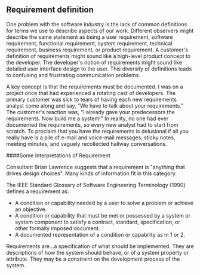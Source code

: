 Requirement definition
---

One problem with the software industry is the lack of common definitions for terms we use to describe aspects of our work. Different observers might describe the same statement as being a user requirement, software requirement, functional requirement, system requirement, technical requirement, business requirement, or product requirement. A customer's definition of requirements might sound like a high-level product concept to the developer. The developer's notion of requirements might sound like detailed user interface design to the user. This diversity of definitions leads to confusing and frustrating communication problems.

A key concept is that the requirements must be documented. I was on a project once that had experienced a rotating cast of developers. The primary customer was sick to tears of having each new requirements analyst come along and say, "We have to talk about your requirements." The customer's reaction was, "I already gave your predecessors the requirements. Now build me a system!" In reality, no one had ever documented the requirements, so every new analyst had to start from scratch. To proclaim that you have the requirements is delusional if all you really have is a pile of e-mail and voice-mail messages, sticky notes, meeting minutes, and vaguely recollected hallway conversations.

####Some Interpretations of Requirement

Consultant Brian Lawrence suggests that a requirement is "anything that drives design choices".
Many kinds of information fit in this category.

The IEEE Standard Glossary of Software Engineering Terminology (1990) defines a requirement as:
  - A condition or capability needed by a user to solve a problem or achieve an objective.
  - A condition or capability that must be met or possessed by a system or system component to satisfy a contract, standard, specification, or other formally imposed document.
  - A documented representation of a condition or capability as in 1 or 2.
  

Requirements are…a specification of what should be implemented. They are descriptions of how the system should behave, or of a system property or attribute. They may be a constraint on the development process of the system. 


